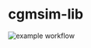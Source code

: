 # cgmsim-lib

![example workflow](https://github.com/lsandini/cgmsim-lib/actions/workflows/update-dist.yml/badge.svg)
